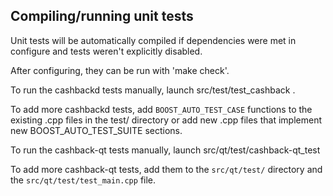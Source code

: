 Compiling/running unit tests
------------------------------------

Unit tests will be automatically compiled if dependencies were met in configure
and tests weren't explicitly disabled.

After configuring, they can be run with 'make check'.

To run the cashbackd tests manually, launch src/test/test_cashback .

To add more cashbackd tests, add `BOOST_AUTO_TEST_CASE` functions to the existing
.cpp files in the test/ directory or add new .cpp files that
implement new BOOST_AUTO_TEST_SUITE sections.

To run the cashback-qt tests manually, launch src/qt/test/cashback-qt_test

To add more cashback-qt tests, add them to the `src/qt/test/` directory and
the `src/qt/test/test_main.cpp` file.
